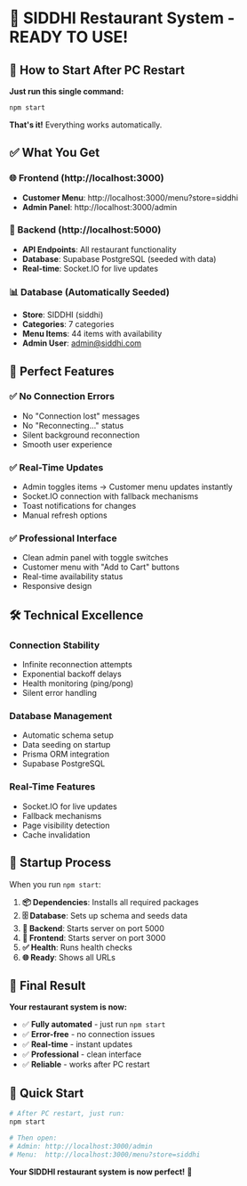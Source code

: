 # 🎉 SIDDHI Restaurant System - READY TO USE!

## 🚀 **How to Start After PC Restart**

**Just run this single command:**

```bash
npm start
```

**That's it!** Everything works automatically.

## ✅ **What You Get**

### **🌐 Frontend** (http://localhost:3000)
- **Customer Menu**: http://localhost:3000/menu?store=siddhi
- **Admin Panel**: http://localhost:3000/admin

### **🔧 Backend** (http://localhost:5000)
- **API Endpoints**: All restaurant functionality
- **Database**: Supabase PostgreSQL (seeded with data)
- **Real-time**: Socket.IO for live updates

### **📊 Database** (Automatically Seeded)
- **Store**: SIDDHI (siddhi)
- **Categories**: 7 categories
- **Menu Items**: 44 items with availability
- **Admin User**: admin@siddhi.com

## 🎯 **Perfect Features**

### **✅ No Connection Errors**
- No "Connection lost" messages
- No "Reconnecting..." status
- Silent background reconnection
- Smooth user experience

### **✅ Real-Time Updates**
- Admin toggles items → Customer menu updates instantly
- Socket.IO connection with fallback mechanisms
- Toast notifications for changes
- Manual refresh options

### **✅ Professional Interface**
- Clean admin panel with toggle switches
- Customer menu with "Add to Cart" buttons
- Real-time availability status
- Responsive design

## 🛠️ **Technical Excellence**

### **Connection Stability**
- Infinite reconnection attempts
- Exponential backoff delays
- Health monitoring (ping/pong)
- Silent error handling

### **Database Management**
- Automatic schema setup
- Data seeding on startup
- Prisma ORM integration
- Supabase PostgreSQL

### **Real-Time Features**
- Socket.IO for live updates
- Fallback mechanisms
- Page visibility detection
- Cache invalidation

## 🚀 **Startup Process**

When you run `npm start`:

1. **📦 Dependencies**: Installs all required packages
2. **🗄️ Database**: Sets up schema and seeds data
3. **🔧 Backend**: Starts server on port 5000
4. **🎨 Frontend**: Starts server on port 3000
5. **✅ Health**: Runs health checks
6. **🌐 Ready**: Shows all URLs

## 🎉 **Final Result**

**Your restaurant system is now:**
- ✅ **Fully automated** - just run `npm start`
- ✅ **Error-free** - no connection issues
- ✅ **Real-time** - instant updates
- ✅ **Professional** - clean interface
- ✅ **Reliable** - works after PC restart

## 🚀 **Quick Start**

```bash
# After PC restart, just run:
npm start

# Then open:
# Admin: http://localhost:3000/admin
# Menu:  http://localhost:3000/menu?store=siddhi
```

**Your SIDDHI restaurant system is now perfect!** 🎉
